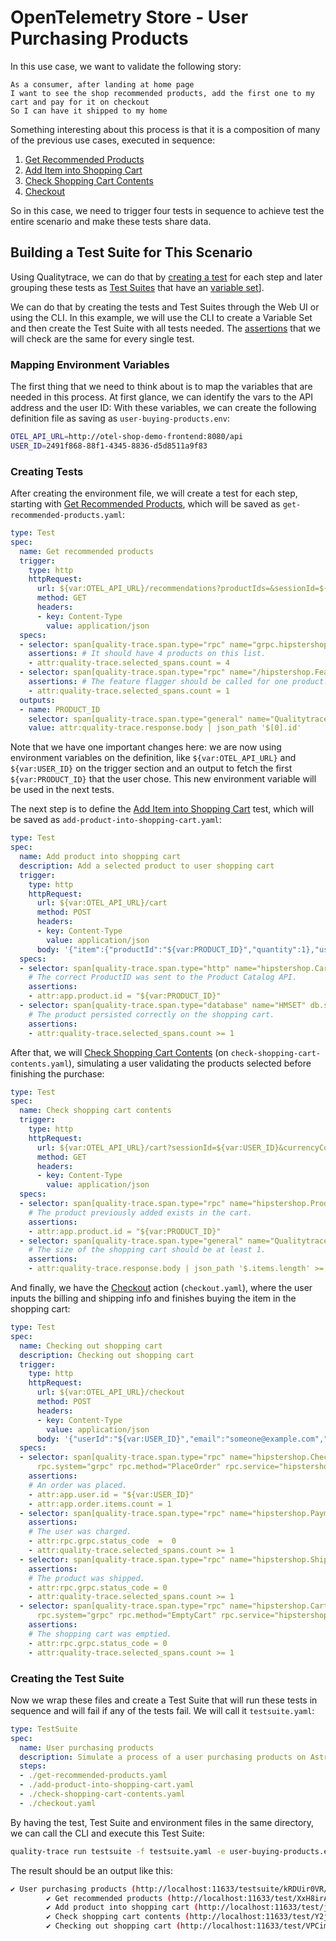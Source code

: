 # OpenTelemetry Store - User Purchasing Products

In this use case, we want to validate the following story:

```
As a consumer, after landing at home page
I want to see the shop recommended products, add the first one to my cart and pay for it on checkout
So I can have it shipped to my home
```

Something interesting about this process is that it is a composition of many of the previous use cases, executed in sequence:
1. [Get Recommended Products](./get-recommended-products.md)
2. [Add Item into Shopping Cart](./add-item-into-shopping-cart.md)
3. [Check Shopping Cart Contents](./check-shopping-cart-contents.md)
4. [Checkout](./checkout.md)

So in this case, we need to trigger four tests in sequence to achieve test the entire scenario and make these tests share data.

## Building a Test Suite for This Scenario

Using Qualitytrace, we can do that by [creating a test](../../../web-ui/creating-tests.md) for each step and later grouping these tests as [Test Suites](../../../web-ui/creating-test-suites.md) that have an [variable set](../../../concepts/variable-sets.md)].
 
We can do that by creating the tests and Test Suites through the Web UI or using the CLI. In this example, we will use the CLI to create a Variable Set and then create the Test Suite with all tests needed. The [assertions](../../../concepts/assertions.md) that we will check are the same for every single test.

### Mapping Environment Variables 

The first thing that we need to think about is to map the variables that are needed in this process. At first glance, we can identify the vars to the API address and the user ID:
With these variables, we can create the following definition file as saving as `user-buying-products.env`:

```sh
OTEL_API_URL=http://otel-shop-demo-frontend:8080/api
USER_ID=2491f868-88f1-4345-8836-d5d8511a9f83
```

### Creating Tests

After creating the environment file, we will create a test for each step, starting with [Get Recommended Products](./get-recommended-products.md), which will be saved as `get-recommended-products.yaml`:

```yaml
type: Test
spec:
  name: Get recommended products
  trigger:
    type: http
    httpRequest:
      url: ${var:OTEL_API_URL}/recommendations?productIds=&sessionId=${var:USER_ID}&currencyCode=
      method: GET
      headers:
      - key: Content-Type
        value: application/json
  specs:
  - selector: span[quality-trace.span.type="rpc" name="grpc.hipstershop.ProductCatalogService/GetProduct" rpc.system="grpc" rpc.method="GetProduct" rpc.service="hipstershop.ProductCatalogService"]
    assertions: # It should have 4 products on this list.
    - attr:quality-trace.selected_spans.count = 4
  - selector: span[quality-trace.span.type="rpc" name="/hipstershop.FeatureFlagService/GetFlag" rpc.system="grpc" rpc.method="GetFlag" rpc.service="hipstershop.FeatureFlagService"]
    assertions: # The feature flagger should be called for one product.
    - attr:quality-trace.selected_spans.count = 1
  outputs:
  - name: PRODUCT_ID
    selector: span[quality-trace.span.type="general" name="Qualitytrace trigger"]
    value: attr:quality-trace.response.body | json_path '$[0].id'
```

Note that we have one important changes here: we are now using environment variables on the definition, like `${var:OTEL_API_URL}` and `${var:USER_ID}` on the trigger section and an output to fetch the first `${var:PRODUCT_ID}` that the user chose. This new environment variable will be used in the next tests.

The next step is to define the [Add Item into Shopping Cart](./add-item-into-shopping-cart.md) test, which will be saved as `add-product-into-shopping-cart.yaml`:

```yaml
type: Test
spec:
  name: Add product into shopping cart
  description: Add a selected product to user shopping cart
  trigger:
    type: http
    httpRequest:
      url: ${var:OTEL_API_URL}/cart
      method: POST
      headers:
      - key: Content-Type
        value: application/json
      body: '{"item":{"productId":"${var:PRODUCT_ID}","quantity":1},"userId":"${var:USER_ID}"}'
  specs:
  - selector: span[quality-trace.span.type="http" name="hipstershop.CartService/AddItem"]
    # The correct ProductID was sent to the Product Catalog API.
    assertions:
    - attr:app.product.id = "${var:PRODUCT_ID}"
  - selector: span[quality-trace.span.type="database" name="HMSET" db.system="redis" db.redis.database_index="0"]
    # The product persisted correctly on the shopping cart.
    assertions:
    - attr:quality-trace.selected_spans.count >= 1
```

After that, we will [Check Shopping Cart Contents](./check-shopping-cart-contents.md) (on `check-shopping-cart-contents.yaml`), simulating a user validating the products selected before finishing the purchase:

```yaml
type: Test
spec:
  name: Check shopping cart contents
  trigger:
    type: http
    httpRequest:
      url: ${var:OTEL_API_URL}/cart?sessionId=${var:USER_ID}&currencyCode=
      method: GET
      headers:
      - key: Content-Type
        value: application/json
  specs:
  - selector: span[quality-trace.span.type="rpc" name="hipstershop.ProductCatalogService/GetProduct" rpc.system="grpc" rpc.method="GetProduct" rpc.service="hipstershop.ProductCatalogService"]
    # The product previously added exists in the cart.
    assertions:
    - attr:app.product.id = "${var:PRODUCT_ID}"
  - selector: span[quality-trace.span.type="general" name="Qualitytrace trigger"]
    # The size of the shopping cart should be at least 1.
    assertions:
    - attr:quality-trace.response.body | json_path '$.items.length' >= 1
```

And finally, we have the [Checkout](./checkout.md) action (`checkout.yaml`), where the user inputs the billing and shipping info and finishes buying the item in the shopping cart:

```yaml
type: Test
spec:
  name: Checking out shopping cart
  description: Checking out shopping cart
  trigger:
    type: http
    httpRequest:
      url: ${var:OTEL_API_URL}/checkout
      method: POST
      headers:
      - key: Content-Type
        value: application/json
      body: '{"userId":"${var:USER_ID}","email":"someone@example.com","address":{"streetAddress":"1600 Amphitheatre Parkway","state":"CA","country":"United States","city":"Mountain View","zipCode":"94043"},"userCurrency":"USD","creditCard":{"creditCardCvv":672,"creditCardExpirationMonth":1,"creditCardExpirationYear":2030,"creditCardNumber":"4432-8015-6152-0454"}}'
  specs:
  - selector: span[quality-trace.span.type="rpc" name="hipstershop.CheckoutService/PlaceOrder"
      rpc.system="grpc" rpc.method="PlaceOrder" rpc.service="hipstershop.CheckoutService"]
    assertions: 
    # An order was placed.
    - attr:app.user.id = "${var:USER_ID}"
    - attr:app.order.items.count = 1
  - selector: span[quality-trace.span.type="rpc" name="hipstershop.PaymentService/Charge" rpc.system="grpc" rpc.method="Charge" rpc.service="hipstershop.PaymentService"]
    assertions: 
    # The user was charged.
    - attr:rpc.grpc.status_code  =  0
    - attr:quality-trace.selected_spans.count >= 1
  - selector: span[quality-trace.span.type="rpc" name="hipstershop.ShippingService/ShipOrder" rpc.system="grpc" rpc.method="ShipOrder" rpc.service="hipstershop.ShippingService"]
    assertions: 
    # The product was shipped.
    - attr:rpc.grpc.status_code = 0
    - attr:quality-trace.selected_spans.count >= 1
  - selector: span[quality-trace.span.type="rpc" name="hipstershop.CartService/EmptyCart"
      rpc.system="grpc" rpc.method="EmptyCart" rpc.service="hipstershop.CartService"]
    assertions: 
    # The shopping cart was emptied.
    - attr:rpc.grpc.status_code = 0
    - attr:quality-trace.selected_spans.count >= 1
```

### Creating the Test Suite

Now we wrap these files and create a Test Suite that will run these tests in sequence and will fail if any of the tests fail. We will call it `testsuite.yaml`:

```yml
type: TestSuite
spec:
  name: User purchasing products
  description: Simulate a process of a user purchasing products on Astronomy store
  steps:
  - ./get-recommended-products.yaml
  - ./add-product-into-shopping-cart.yaml
  - ./check-shopping-cart-contents.yaml
  - ./checkout.yaml
```

By having the test, Test Suite and environment files in the same directory, we can call the CLI and execute this Test Suite:

```sh
quality-trace run testsuite -f testsuite.yaml -e user-buying-products.env
```

The result should be an output like this:

```sh
✔ User purchasing products (http://localhost:11633/testsuite/kRDUir0VR/run/1)
        ✔ Get recommended products (http://localhost:11633/test/XxH8irA4R/run/1/test)
        ✔ Add product into shopping cart (http://localhost:11633/test/j_N8i9AVR/run/1/test)
        ✔ Check shopping cart contents (http://localhost:11633/test/Y2jim9AVg/run/1/test)
        ✔ Checking out shopping cart (http://localhost:11633/test/VPCim90Vg/run/1/test)
```
